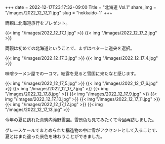 +++
date  = 2022-12-17T23:17:32+09:00
Title = "北海道 Vol.1"
share_img = "/images/2022_12_17_11.jpg"
slug = "hokkaido-1"
+++

両親に北海道旅行をプレゼント。

{{< img "/images/2022_12_17_1.jpg" >}}
{{< img "/images/2022_12_17_2.jpg" >}}

両親は初めての北海道ということで、まずはベターに道央を選択。

{{< img "/images/2022_12_17_3.jpg" >}}
{{< img "/images/2022_12_17_4.jpg" >}}

味噌ラーメン屋での一コマ。結露を見ると雪国に来たなと感じます。

{{< img "/images/2022_12_17_5.jpg" >}}
{{< img "/images/2022_12_17_6.jpg" >}}
{{< img "/images/2022_12_17_7.jpg" >}}
{{< img "/images/2022_12_17_8.jpg" >}}
{{< img "/images/2022_12_17_9.jpg" >}}
{{< img "/images/2022_12_17_10.jpg" >}}
{{< img "/images/2022_12_17_11.jpg" >}}
{{< img "/images/2022_12_17_12.jpg" >}}
{{< img "/images/2022_12_17_13.jpg" >}}

今年の夏に訪れた真駒内滝野霊園。雪景色も見てみたくて今回再訪しました。

グレースケールでまとめられた構造物の中に雪がアクセントとして入ることで、夏とはまた違った景色を味わうことができました。
